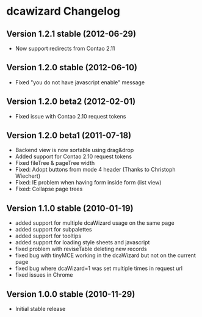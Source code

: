 
dcawizard Changelog
===========================


Version 1.2.1 stable (2012-06-29)
---------------------------------
- Now support redirects from Contao 2.11


Version 1.2.0 stable (2012-06-10)
---------------------------------
- Fixed "you do not have javascript enable" message


Version 1.2.0 beta2 (2012-02-01)
--------------------------------
- Fixed issue with Contao 2.10 request tokens


Version 1.2.0 beta1 (2011-07-18)
--------------------------------
- Backend view is now sortable using drag&drop
- Added support for Contao 2.10 request tokens
- Fixed fileTree & pageTree width
- Fixed: Adopt buttons from mode 4 header (Thanks to Christoph Wiechert)
- Fixed: IE problem when having form inside form (list view)
- Fixed: Collapse page trees


Version 1.1.0 stable (2010-01-19)
---------------------------------
- added support for multiple dcaWizard usage on the same page
- added support for subpalettes
- added support for tooltips
- added support for loading style sheets and javascript
- fixed problem with reviseTable deleting new records
- fixed bug with tinyMCE working in the dcaWizard but not on the current page
- fixed bug where dcaWizard=1 was set multiple times in request url
- fixed issues in Chrome


Version 1.0.0 stable (2010-11-29)
---------------------------------
- Initial stable release
